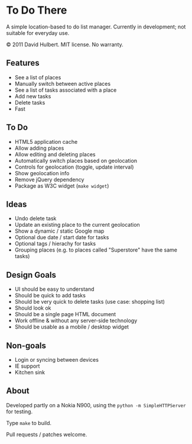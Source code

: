 # To Do There

A simple location-based to do list manager. Currently in development; not suitable for everyday use.

© 2011 David Hulbert. MIT license. No warranty.

## Features

* See a list of places
* Manually switch between active places
* See a list of tasks associated with a place
* Add new tasks
* Delete tasks
* Fast

## To Do

* HTML5 application cache
* Allow adding places
* Allow editing and deleting places
* Automatically switch places based on geolocation
* Controls for geolocation (toggle, update interval)
* Show geolocation info
* Remove jQuery dependency
* Package as W3C widget (`make widget`)

## Ideas

* Undo delete task
* Update an existing place to the current geolocation
* Show a dynamic / static Google map
* Optional due date / start date for tasks
* Optional tags / hierachy for tasks
* Grouping places (e.g. to places called "Superstore" have the same tasks)

## Design Goals

* UI should be easy to understand
* Should be quick to add tasks
* Should be very quick to delete tasks (use case: shopping list)
* Should look ok
* Should be a single page HTML document
* Work offline & without any server-side technology
* Should be usable as a mobile / desktop widget

## Non-goals

* Login or syncing between devices
* IE support
* Kitchen sink

## About

Developed partly on a Nokia N900, using the `python -m SimpleHTTPServer` for testing.

Type `make` to build.

Pull requests / patches welcome.
